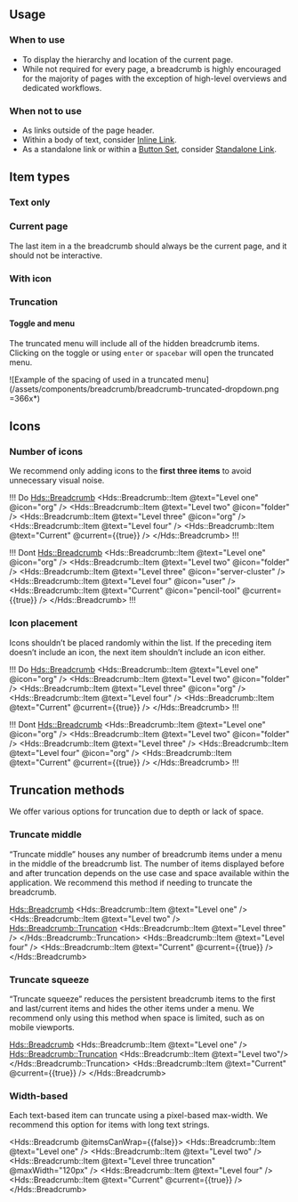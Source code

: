 ## Usage

### When to use

- To display the hierarchy and location of the current page.
- While not required for every page, a breadcrumb is highly encouraged for the majority of pages with the exception of high-level overviews and dedicated workflows.

### When not to use

- As links outside of the page header.
- Within a body of text, consider [Inline Link](/components/link/inline).
- As a standalone link or within a [Button Set](/components/button-set), consider [Standalone Link](/components/link/standalone).

## Item types

### Text only

<div>
	<Hds::Breadcrumb>
  	<Hds::Breadcrumb::Item @text="Level 1" />
  	<Hds::Breadcrumb::Item @text="Level 2" />
  	<Hds::Breadcrumb::Item @text="Level 3" />
  </Hds::Breadcrumb>
</div>

### Current page

The last item in a the breadcrumb should always be the current page, and it should not be interactive.

<div>
	<Hds::Breadcrumb>
  	<Hds::Breadcrumb::Item @text="Level 1" />
  	<Hds::Breadcrumb::Item @text="Level 2" />
  	<Hds::Breadcrumb::Item @text="Level 3" />
    <Hds::Breadcrumb::Item @text="Current" @current={{true}} />
  </Hds::Breadcrumb>
</div>

### With icon

<div>
	<Hds::Breadcrumb>
  	<Hds::Breadcrumb::Item @text="Level 1" @icon="org" />
  	<Hds::Breadcrumb::Item @text="Level 2" @icon="folder" />
  	<Hds::Breadcrumb::Item @text="Level 3" @icon="user" />
  </Hds::Breadcrumb>
</div>

### Truncation

<div>
	<Hds::Breadcrumb>
		<Hds::Breadcrumb::Item @text="Level 1" />
		<Hds::Breadcrumb::Truncation>
			<Hds::Breadcrumb::Item @text="Level 2" />
		</Hds::Breadcrumb::Truncation>
    <Hds::Breadcrumb::Item @text="Level 3" />
	</Hds::Breadcrumb>
</div>

#### Toggle and menu

The truncated menu will include all of the hidden breadcrumb items. Clicking on the toggle or using `enter` or `spacebar` will open the truncated menu.

![Example of the spacing of used in a truncated menu](/assets/components/breadcrumb/breadcrumb-truncated-dropdown.png =366x*)

## Icons

### Number of icons
We recommend only adding icons to the **first three items** to avoid unnecessary visual noise. 

!!! Do
<Hds::Breadcrumb>
  <Hds::Breadcrumb::Item @text="Level one" @icon="org" />
  <Hds::Breadcrumb::Item @text="Level two" @icon="folder" />
  <Hds::Breadcrumb::Item @text="Level three" @icon="org" />
  <Hds::Breadcrumb::Item @text="Level four" />
  <Hds::Breadcrumb::Item @text="Current" @current={{true}} />
</Hds::Breadcrumb>
!!!

!!! Dont
<Hds::Breadcrumb>
  <Hds::Breadcrumb::Item @text="Level one" @icon="org" />
  <Hds::Breadcrumb::Item @text="Level two" @icon="folder" />
  <Hds::Breadcrumb::Item @text="Level three" @icon="server-cluster" />
  <Hds::Breadcrumb::Item @text="Level four" @icon="user" />
  <Hds::Breadcrumb::Item @text="Current" @icon="pencil-tool" @current={{true}} />
</Hds::Breadcrumb>
!!!

### Icon placement
Icons shouldn’t be placed randomly within the list. If the preceding item doesn’t include an icon, the next item shouldn’t include an icon either.

!!! Do
<Hds::Breadcrumb>
  <Hds::Breadcrumb::Item @text="Level one" @icon="org" />
  <Hds::Breadcrumb::Item @text="Level two" @icon="folder" />
  <Hds::Breadcrumb::Item @text="Level three" @icon="org" />
  <Hds::Breadcrumb::Item @text="Level four" />
  <Hds::Breadcrumb::Item @text="Current" @current={{true}} />
</Hds::Breadcrumb>
!!!

!!! Dont
<Hds::Breadcrumb>
  <Hds::Breadcrumb::Item @text="Level one" @icon="org" />
  <Hds::Breadcrumb::Item @text="Level two" @icon="folder" />
  <Hds::Breadcrumb::Item @text="Level three" />
  <Hds::Breadcrumb::Item @text="Level four" @icon="org" />
  <Hds::Breadcrumb::Item @text="Current" @current={{true}} />
</Hds::Breadcrumb>
!!!

## Truncation methods

We offer various options for truncation due to depth or lack of space.

### Truncate middle

“Truncate middle” houses any number of breadcrumb items under a menu in the middle of the breadcrumb list. The number of items displayed before and after truncation depends on the use case and space available within the application.  We recommend this method if needing to truncate the breadcrumb.

<Hds::Breadcrumb>
  <Hds::Breadcrumb::Item @text="Level one" />
  <Hds::Breadcrumb::Item @text="Level two" />
  <Hds::Breadcrumb::Truncation>
    <Hds::Breadcrumb::Item @text="Level three" />
  </Hds::Breadcrumb::Truncation>
  <Hds::Breadcrumb::Item @text="Level four" />
  <Hds::Breadcrumb::Item @text="Current" @current={{true}} />
</Hds::Breadcrumb>

### Truncate squeeze

“Truncate squeeze” reduces the persistent breadcrumb items to the first and last/current items and hides the other items under a menu. We recommend only using this method when space is limited, such as on mobile viewports.

<Hds::Breadcrumb>
  <Hds::Breadcrumb::Item @text="Level one" />
  <Hds::Breadcrumb::Truncation>
    <Hds::Breadcrumb::Item @text="Level two"/>
  </Hds::Breadcrumb::Truncation>
  <Hds::Breadcrumb::Item @text="Current" @current={{true}} />
</Hds::Breadcrumb>

### Width-based

Each text-based item can truncate using a pixel-based max-width. We recommend this option for items with long text strings.

<Hds::Breadcrumb @itemsCanWrap={{false}}>
  <Hds::Breadcrumb::Item @text="Level one" />
  <Hds::Breadcrumb::Item @text="Level two" />
  <Hds::Breadcrumb::Item @text="Level three truncation" @maxWidth="120px" />
  <Hds::Breadcrumb::Item @text="Level four" />
  <Hds::Breadcrumb::Item @text="Current" @current={{true}} />
</Hds::Breadcrumb>
